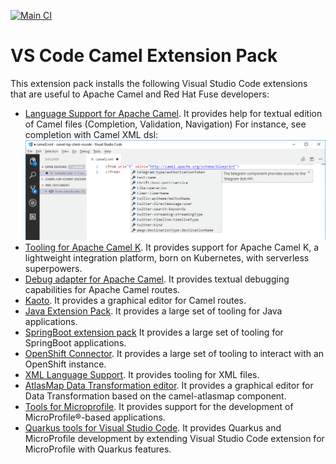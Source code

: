[![Main CI](https://img.shields.io/github/actions/workflow/status/camel-tooling/vscode-camel-extension-pack/main.yml?style=for-the-badge)](https://github.com/camel-tooling/vscode-camel-extension-pack/actions/workflows/main.yml)

# VS Code Camel Extension Pack

This extension pack installs the following Visual Studio Code extensions that are useful to Apache Camel and Red Hat Fuse developers:

* [Language Support for Apache Camel](https://marketplace.visualstudio.com/items?itemName=redhat.vscode-apache-camel). It provides help for textual edition of Camel files (Completion, Validation, Navigation) For instance, see completion with Camel XML dsl:
![completion for xml dsl](./images/completion.gif)
* [Tooling for Apache Camel K](https://marketplace.visualstudio.com/items?itemName=redhat.vscode-camelk). It provides support for Apache Camel K, a lightweight integration platform, born on Kubernetes, with serverless superpowers.
* [Debug adapter for Apache Camel](https://marketplace.visualstudio.com/items?itemName=redhat.vscode-debug-adapter-apache-camel). It provides textual debugging capabilities for Apache Camel routes.
* [Kaoto](https://marketplace.visualstudio.com/items?itemName=redhat.vscode-kaoto). It provides a graphical editor for Camel routes.
* [Java Extension Pack](https://marketplace.visualstudio.com/items?itemName=vscjava.vscode-java-pack). It provides a large set of tooling for Java applications.
* [SpringBoot extension pack](https://marketplace.visualstudio.com/items?itemName=Pivotal.vscode-boot-dev-pack) It provides a large set of tooling for SpringBoot applications.
* [OpenShift Connector](https://marketplace.visualstudio.com/items?itemName=redhat.vscode-openshift-connector). It provides a large set of tooling to interact with an OpenShift instance.
* [XML Language Support](https://marketplace.visualstudio.com/items?itemName=redhat.vscode-xml). It provides tooling for XML files.
* [AtlasMap Data Transformation editor](https://marketplace.visualstudio.com/items?itemName=redhat.atlasmap-viewer). It provides a graphical editor for Data Transformation based on the camel-atlasmap component.
* [Tools for Microprofile](https://marketplace.visualstudio.com/items?itemName=redhat.vscode-microprofile). It provides support for the development of MicroProfile®-based applications.
* [Quarkus tools for Visual Studio Code](https://marketplace.visualstudio.com/items?itemName=redhat.vscode-quarkus). It provides Quarkus and MicroProfile development by extending Visual Studio Code extension for MicroProfile with Quarkus features.
